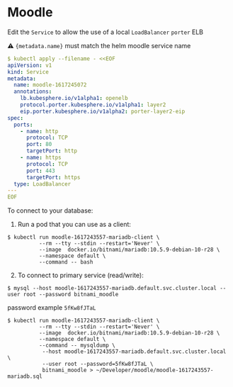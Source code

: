 # Moodle

Edit the `Service` to allow the use of a local `LoadBalancer`  `porter` ELB

:warning: `{metadata.name}` must match the helm moodle service name

```yaml
$ kubectl apply --filename - <<EOF
apiVersion: v1
kind: Service
metadata:
  name: moodle-1617245072
  annotations:
    lb.kubesphere.io/v1alpha1: openelb
    protocol.porter.kubesphere.io/v1alpha1: layer2
    eip.porter.kubesphere.io/v1alpha2: porter-layer2-eip
spec:
  ports:
    - name: http
      protocol: TCP
      port: 80
      targetPort: http
    - name: https
      protocol: TCP
      port: 443
      targetPort: https
  type: LoadBalancer
---
EOF
```

To connect to your database:

  1. Run a pod that you can use as a client:

```
$ kubectl run moodle-1617243557-mariadb-client \
          --rm --tty --stdin --restart='Never' \
          --image  docker.io/bitnami/mariadb:10.5.9-debian-10-r28 \
          --namespace default \
          --command -- bash
```

  2. To connect to primary service (read/write):

```
$ mysql --host moodle-1617243557-mariadb.default.svc.cluster.local --user root --password bitnami_moodle
```

password example `5fKw8fJTaL`

```
$ kubectl run moodle-1617243557-mariadb-client \
          --rm --tty --stdin --restart='Never' \
          --image  docker.io/bitnami/mariadb:10.5.9-debian-10-r28 \
          --namespace default \
          --command -- mysqldump \
           --host moodle-1617243557-mariadb.default.svc.cluster.local \
           --user root --password=5fKw8fJTaL \
           bitnami_moodle > ~/Developer/moodle/moodle-1617243557-mariadb.sql
```
